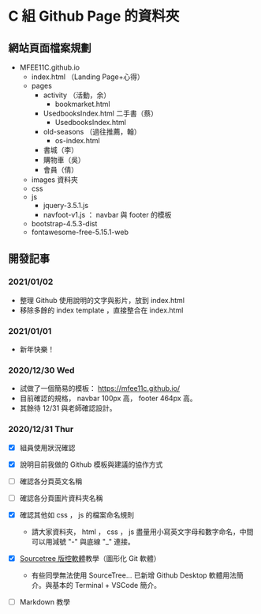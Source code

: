 # C 組 Github Page 的資料夾

## 網站頁面檔案規劃

- MFEE11C.github.io
  - index.html （Landing Page+心得）
  - pages
    - activity （活動，余）
      - bookmarket.html
    - UsedbooksIndex.html 二手書（蔡）
      - UsedbooksIndex.html
    - old-seasons （過往推薦，翰）
      - os-index.html
    - 書城（李）
    - 購物車（吳）
    - 會員（倩）
  - images 資料夾
  - css
  - js
    - jquery-3.5.1.js
    - navfoot-v1.js ： navbar 與 footer 的模板
  - bootstrap-4.5.3-dist
  - fontawesome-free-5.15.1-web

## 開發記事

### 2021/01/02

- 整理 Github 使用說明的文字與影片，放到 index.html
- 移除多餘的 index template ，直接整合在 index.html

### 2021/01/01

- 新年快樂！

### 2020/12/30 Wed

- 試做了一個簡易的模板： https://mfee11c.github.io/
- 目前確認的規格， navbar 100px 高， footer 464px 高。
- 其餘待 12/31 與老師確認設計。

### 2020/12/31 Thur

- [x] 組員使用狀況確認
- [x] 說明目前我做的 Github 模板與建議的協作方式
- [ ] 確認各分頁英文名稱
- [ ] 確認各分頁圖片資料夾名稱
- [x] 確認其他如 css ， js 的檔案命名規則

  - 請大家資料夾， html ， css ， js 盡量用小寫英文字母和數字命名，中間可以用減號 "-" 與底線 "\_" 連接。

- [x] [Sourcetree 版控軟體](https://www.sourcetreeapp.com/)教學（圖形化 Git 軟體）
  - 有些同學無法使用 SourceTree... 已新增 Github Desktop 軟體用法簡介。與基本的 Terminal + VSCode 簡介。
- [ ] Markdown 教學
